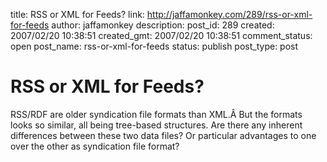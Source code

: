 title: RSS or XML for Feeds?
link: http://jaffamonkey.com/289/rss-or-xml-for-feeds
author: jaffamonkey
description: 
post_id: 289
created: 2007/02/20 10:38:51
created_gmt: 2007/02/20 10:38:51
comment_status: open
post_name: rss-or-xml-for-feeds
status: publish
post_type: post

# RSS or XML for Feeds?

RSS/RDF are older syndication file formats than XML.Â But the formats looks so similar, all being tree-based structures. Are there any inherent differences between these two data files? Or particular advantages to one over the other as syndication file format?